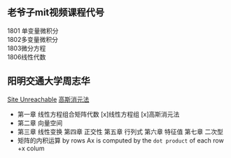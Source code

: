 ## 老爷子mit视频课程代号
1801 单变量微积分  
1802多变量微积分  
1803微分方程  
1806线性代数
## 阳明交通大学周志华
[Site Unreachable](https://www.youtube.com/watch?v=9RJml41PFnc)
[高斯消元法](https://ccjou.wordpress.com/2013/02/20/%E9%AB%98%E6%96%AF%E6%B6%88%E5%8E%BB%E6%B3%95/)
- 第一章 线性方程组合矩阵代数 
   [x]线性方程组
   [x]高斯消元法
- 第二章 向量空间
- 第三章 线性变换
第四章 正交性
第五章 行列式
第六章 特征值
第七章 二次型
- 矩阵的内积运算
by rows
Ax is computed by the `dot product`  of each row +x colum
